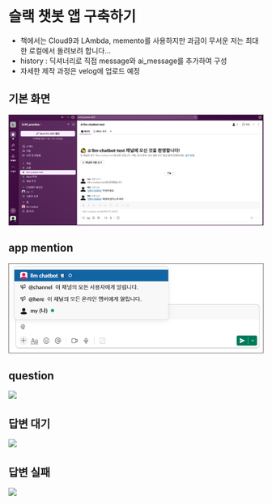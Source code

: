# 슬랙 챗봇 앱 구축하기
- 책에서는 Cloud9과 LAmbda, memento를 사용하지만 과금이 무서운 저는 최대한 로컬에서 돌려보려 합니다...
- history : 딕셔너리로 직접 message와 ai_message를 추가하여 구성
- 자세한 제작 과정은 velog에 업로드 예정

## 기본 화면
![](https://github.com/PlutoJoshua/Langchain_LLM/blob/main/slack_app/photo/1.PNG?raw=true)

## app mention
![](https://github.com/PlutoJoshua/Langchain_LLM/blob/main/slack_app/photo/2.PNG?raw=true)

## question
![](https://github.com/PlutoJoshua/Langchain_LLM/blob/main/slaxk_app/photo/3.PNG?raw=true)

## 답변 대기
![](https://github.com/PlutoJoshua/Langchain_LLM/blob/main/slaxk_app/photo/4.PNG?raw=true)

## 답변 실패
![](https://github.com/PlutoJoshua/Langchain_LLM/blob/main/slaxk_app/photo/4.PNG?raw=true)